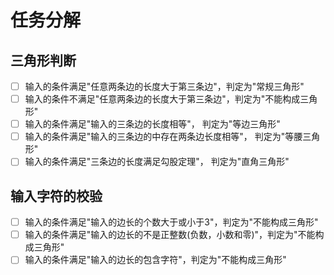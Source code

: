 # 任务分解

## 三角形判断
- [ ] 输入的条件满足"任意两条边的长度大于第三条边"，判定为"常规三角形"
- [ ] 输入的条件不满足"任意两条边的长度大于第三条边"，判定为"不能构成三角形"
- [ ] 输入的条件满足"输入的三条边的长度相等"， 判定为"等边三角形"
- [ ] 输入的条件满足"输入的三条边的中存在两条边长度相等"， 判定为"等腰三角形"
- [ ] 输入的条件满足"三条边的长度满足勾股定理"， 判定为"直角三角形"

## 输入字符的校验
- [ ] 输入的条件满足"输入的边长的个数大于或小于3"，判定为"不能构成三角形"
- [ ] 输入的条件满足"输入的边长的不是正整数(负数，小数和零)"，判定为"不能构成三角形"
- [ ] 输入的条件满足"输入的边长的包含字符"，判定为"不能构成三角形"
